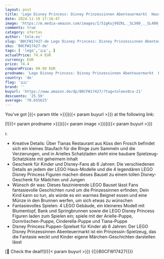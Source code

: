 ```yaml
---
layout: post
title: 'Lego Disney Princess: Disney Prinzessinnen Abenteuermarkt  Haus-Spielzeug mit 4 Puppen inkl. Cinderella und Arielle  Spielset mit Schatzkarte  Geschenk für Mädchen und Jungen ab 6 Jahren 43246'
date: 2024-11-10 17:16:47
image: 'https://m.media-amazon.com/images/I/51gKuj99ZKL._SL500_._SL400_.jpg'
comments: true
category: ofertas
author: 'tole.es'
slug: 'B0CFW17427-de Lego Disney Princess: Disney Prinzessinnen Abenteuermarkt...'
sku: 'B0CFW17427-de'
tags: [ 'lego','🇩🇪', ]
actualPrice: 74.4 EUR
currency: EUR
price: 74.4
comparePrice: 99.99 EUR
prodname: 'Lego Disney Princess: Disney Prinzessinnen Abenteuermarkt  Haus-Spielzeug mit 4 Puppen inkl. Cinderella und Arielle  Spielset mit Schatzkarte  Geschenk für Mädchen und Jungen ab 6 Jahren 43246'
country: 'de'
flag: '🇩🇪'
brand: ''
buyurl: 'https://www.amazon.de/dp/B0CFW17427/?tag=tolees0ca-21'
descuento: '25.59'
average: '70.655625'
---
```


You've got [{{< param title >}}]({{< param buyurl >}}) at the following link:

[![{{< param prodname >}}]({{< param image >}})]({{< param buyurl >}})

ℹ️:

- Kreative Details: Über Tianas Restaurant aus Küss den Frosch befindet sich ein kleines Staufach für die Ringe zum Sammeln und die Verzierungen, und in Arielles Schatzladen steht eine baubare Spielzeug-Schatzkiste mit geheimem Inhalt
- Geschenk für Kinder und Disney-Fans ab 6 Jahren: Die verschiedenen Details an jedem der LEGO Haus-Modelle und die 4 legendären LEGO Disney Princess Figuren machen dieses Bauset zu einem tollen Disney-Geschenk für Mädchen und Jungen
- Wünsch dir was: Dieses faszinierende LEGO Bauset lässt Fans fantasievolle Geschichten rund um die Prinzessinnen erfinden; Dein Kind kann so tun, als würde es ein warmes Beignet essen und eine Münze in den Brunnen werfen, um sich etwas zu wünschen
- Fantasievolles Spielen: 4 LEGO Gebäude, ein kleineres Modell mit Blumentopf, Bank und Springbrunnen sowie die LEGO Disney Princess Figuren laden zum Spielen ein; spiele mit der Arielle-Puppe, Dornröschen-Puppe, Cinderella-Puppe und Tiana-Puppe
- Disney Princess Puppen-Spielset für Kinder ab 6 Jahren: Der LEGO Disney Prinzessinnen Abenteuermarkt ist ein Prinzessin-Spielzeug, das die Fantasie weckt und Kinder eigene Märchen-Geschichten darstellen lässt

[🛒 Check the deal!!]({{< param buyurl >}})
{{<world>}}B0CFW17427{{</world>}}
